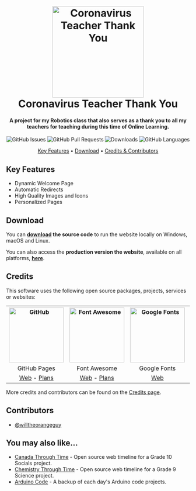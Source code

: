 <!-- Logo -->
<h1 align="center">
  <img src="https://bccovid-19group.ca/media/icon_hu982f6df7317964a346aa28633b07e921_462702_512x512_fill_lanczos_center_3.png" height="250px" width="250px" alt="Coronavirus Teacher Thank You">
  <br>
  Coronavirus Teacher Thank You
  <br>
</h1>

<!-- Copy -->
<h4 align="center">A project for my Robotics class that also serves as a thank you to all my teachers for teaching during this time of Online Learning.</h4>

<!-- Badges -->
<div align="center">
    <!-- Issues -->
  <img alt="GitHub Issues" src="https://img.shields.io/github/issues/willtheorangeguy/Coronavirus-Teacher-Thank-You">
  <!-- Pull Requests -->
  <img alt="GitHub Pull Requests" src="https://img.shields.io/github/issues-pr/willtheorangeguy/Coronavirus-Teacher-Thank-You">
  <!-- Downloads -->
  <img alt="Downloads" src="https://img.shields.io/github/downloads/willtheorangeguy/Coronavirus-Teacher-Thank-You/total">
  <!-- Language Count -->
  <img alt="GitHub Languages" src="https://img.shields.io/github/languages/count/willtheorangeguy/Coronavirus-Teacher-Thank-You">
</div>

<!-- Navigation -->
<p align="center">
  <a href="#key-features">Key Features</a> •
  <a href="#download">Download</a> •
  <a href="#credits">Credits & Contributors</a>
</p>

## Key Features

* Dynamic Welcome Page
* Automatic Redirects
* High Quality Images and Icons
* Personalized Pages

## Download

You can **[download](https://github.com/willtheorangeguy/Coronavirus-Teacher-Thank-You/archive/refs/heads/master.zip) the source code** to run the website locally on Windows, macOS and Linux.

You can also access the **production version the website**, available on all platforms, **[here](https://willtheorangeguy.github.io/Coronavirus-Teacher-Thank-You/)**.

## Credits

This software uses the following open source packages, projects, services or websites:

<!-- Credits Table -->
<table>
  <tr>
    <th align="center"><img src="https://github.githubassets.com/images/modules/logos_page/GitHub-Mark.png" width="150" height="150" alt="GitHub"/></th>
    <th align="center"><img src="https://www.drupal.org/files/project-images/font_awesome_logo.png" width="150" height="150" alt="Font Awesome"/></th>
    <th align="center"><img src="https://ps.w.org/easy-google-fonts/assets/icon-256x256.png?rev=2562365" width="150" height="150" alt="Google Fonts"/></th>
    <th align="center"><img src="https://res.cloudinary.com/crunchbase-production/image/upload/c_lpad,h_256,w_256,f_auto,q_auto:eco,dpr_1/tbvbvipimh2camf5nb2q" width="150" height="150" alt="Unsplash"/></th>
    <th align="center"><img src="https://i1.sndcdn.com/avatars-JUvAAPvAA86fmbVE-SH0i6g-t500x500.jpg" width="150" height="150" alt="NASA"/></th>
  </tr>
  <tr>
    <td align="center">GitHub Pages</td>
    <td align="center">Font Awesome</td>
    <td align="center">Google Fonts</td>
    <td align="center">Unsplash</td>
    <td align="center">NASA</td>
  </tr>
  <tr>
    <td align="center"><a href="https://github.com/">Web</a> - <a href="https://github.com/pricing">Plans</a></td>
    <td align="center"><a href="https://fontawesome.com/">Web</a> - <a href="https://fontawesome.com/plans">Plans</a></td>
    <td align="center"><a href="https://fonts.google.com/">Web</a></td>
    <td align="center"><a href="https://unsplash.com/">Web</a></td>
    <td align="center"><a href="https://www.nasa.gov/">Web</a></td>
  </tr>
</table>

More credits and contributors can be found on the [Credits page](https://willtheorangeguy.github.io/Coronavirus-Teacher-Thank-You/credits.html).

## Contributors

* [@willtheorangeguy](https://github.com/willtheorangeguy)

## You may also like...

* [Canada Through Time](https://github.com/willtheorangeguy/Canada-Through-Time) - Open source web timeline for a Grade 10 Socials project.
* [Chemistry Through Time](https://github.com/willtheorangeguy/Chemistry-Through-Time) - Open source web timeline for a Grade 9 Science project.
* [Arduino Code](https://github.com/willtheorangeguy/Arduino-Code) - A backup of each day's Arduino code projects.
